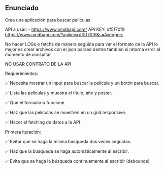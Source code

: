 ## Enunciado

Crea una aplicación para buscar películas

API a usar: - https://www.omdbapi.com/
API KEY: df5f70f9
https://www.omdbapi.com/?apikey=df5f70f9&s=Avengers


No hacer LOGs o fetchs de manera seguida para ver el formato de la API
lo mejor es crear archivos con el json parsed dentro tambien si retorna error 
al momento de consultar

NO USAR CONTRATO DE LA API

Requerimientos:

✅ Necesita mostrar un input para buscar la película y un botón para buscar.

✅ Lista las películas y muestra el título, año y poster.

✅ Que el formulario funcione

✅ Haz que las películas se muestren en un grid responsive.

✅ Hacer el fetching de datos a la API

Primera iteración:

✅ Evitar que se haga la misma búsqueda dos veces seguidas.

✅ Haz que la búsqueda se haga automáticamente al escribir.

✅ Evita que se haga la búsqueda continuamente al escribir (debounce)